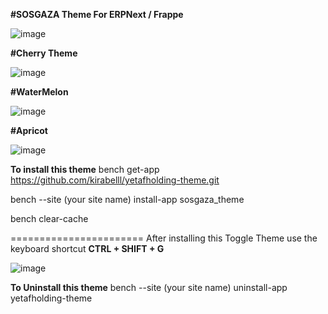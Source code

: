 **#SOSGAZA Theme For ERPNext / Frappe**

![image](https://github.com/ameerbaathar/sosgaza_theme/assets/51360227/7a091b65-1aba-4d7b-a638-7dc28590081d)

**#Cherry Theme**

![image](https://github.com/ameerbaathar/sosgaza_theme/assets/51360227/c593307e-ae95-4275-b556-bd7ba283c5b1)

**#WaterMelon**

![image](https://github.com/ameerbaathar/sosgaza_theme/assets/51360227/8072c347-695e-41f2-9b66-20361efd0a1e)

**#Apricot**


![image](https://github.com/ameerbaathar/sosgaza_theme/assets/51360227/2dc04d5e-6bda-4c13-831e-05ad00cd30c4)



**To install this theme**
bench get-app https://github.com/kirabelll/yetafholding-theme.git

bench --site (your site name) install-app sosgaza_theme

bench clear-cache

=======================
After installing this Toggle Theme use the keyboard shortcut **CTRL + SHIFT + G**

![image](https://github.com/ameerbaathar/sosgaza_theme/assets/51360227/2c084667-0807-478d-8d4c-df272ab35161)


**To Uninstall this theme**
bench --site (your site name) uninstall-app yetafholding-theme



